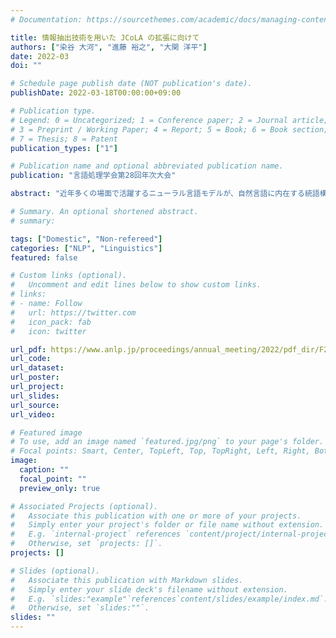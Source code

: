 ```yaml
---
# Documentation: https://sourcethemes.com/academic/docs/managing-content/

title: 情報抽出技術を用いた JCoLA の拡張に向けて
authors: ["染谷 大河", "進藤 裕之", "大関 洋平"]
date: 2022-03
doi: ""

# Schedule page publish date (NOT publication's date).
publishDate: 2022-03-18T00:00:00+09:00

# Publication type.
# Legend: 0 = Uncategorized; 1 = Conference paper; 2 = Journal article;
# 3 = Preprint / Working Paper; 4 = Report; 5 = Book; 6 = Book section;
# 7 = Thesis; 8 = Patent
publication_types: ["1"]

# Publication name and optional abbreviated publication name.
publication: "言語処理学会第28回年次大会"

abstract: "近年多くの場面で活躍するニューラル言語モデルが、自然言語に内在する統語構造をどれほど理解しているのかを検証する研究が盛んである。しかし、検証のためのデータセットを言語学論文の例文をもとに作成する際には、人手での例文抽出が不可欠であり、それゆえにデータセットの規模を容易に拡大することができないという課題があった。本研究では、情報抽出の技術を言語学の分野に応用し、理論言語学の論文や教科書等から自動で例文を抽出することで、複雑な統語現象を扱いつつ、かつ大規模であるという特徴を併せ持つ初めてのデータセットの構築を試みる。"

# Summary. An optional shortened abstract.
# summary:

tags: ["Domestic", "Non-refereed"]
categories: ["NLP", "Linguistics"]
featured: false

# Custom links (optional).
#   Uncomment and edit lines below to show custom links.
# links:
# - name: Follow
#   url: https://twitter.com
#   icon_pack: fab
#   icon: twitter

url_pdf: https://www.anlp.jp/proceedings/annual_meeting/2022/pdf_dir/F2-1.pdf
url_code:
url_dataset:
url_poster:
url_project:
url_slides:
url_source:
url_video:

# Featured image
# To use, add an image named `featured.jpg/png` to your page's folder.
# Focal points: Smart, Center, TopLeft, Top, TopRight, Left, Right, BottomLeft, Bottom, BottomRight.
image:
  caption: ""
  focal_point: ""
  preview_only: true

# Associated Projects (optional).
#   Associate this publication with one or more of your projects.
#   Simply enter your project's folder or file name without extension.
#   E.g. `internal-project` references `content/project/internal-project/index.md`.
#   Otherwise, set `projects: []`.
projects: []

# Slides (optional).
#   Associate this publication with Markdown slides.
#   Simply enter your slide deck's filename without extension.
#   E.g. `slides:"example"`references`content/slides/example/index.md`.
#   Otherwise, set `slides:""`.
slides: ""
---
```

